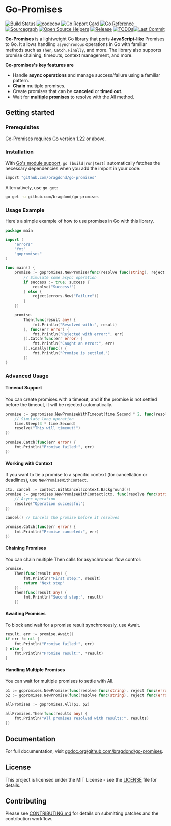 # Go-Promises

[![Build Status](https://github.com/bragdond/go-promises/workflows/Run%20Tests/badge.svg?branch=master)](https://github.com/bragdond/go-promises/actions?query=branch%3Amaster)
[![codecov](https://codecov.io/gh/bragdond/go-promises/branch/master/graph/badge.svg)](https://codecov.io/gh/bragdond/go-promises)
[![Go Report Card](https://goreportcard.com/badge/github.com/bragdond/go-promises)](https://goreportcard.com/report/github.com/bragdond/go-promises)
[![Go Reference](https://pkg.go.dev/badge/github.com/bragdond/go-promises?status.svg)](https://pkg.go.dev/github.com/bragdond/go-promises?tab=doc)
[![Sourcegraph](https://sourcegraph.com/github.com/bragdond/go-promises/-/badge.svg)](https://sourcegraph.com/github.com/bragdond/go-promises?badge)
[![Open Source Helpers](https://www.codetriage.com/bragdond/go-promises/badges/users.svg)](https://www.codetriage.com/bragdond/go-promises)
[![Release](https://img.shields.io/github/release/bragdond/go-promises.svg?style=flat-square)](https://github.com/bragdond/go-promises/releases)
[![TODOs](https://badgen.net/https/api.tickgit.com/badgen/github.com/bragdond/go-promises)](https://www.tickgit.com/browse?repo=github.com/bragdond/go-promises)[![Last Commit](https://img.shields.io/github/last-commit/avelino/awesome-go)](https://img.shields.io/github/last-commit/avelino/awesome-go)

**Go-Promises** is a lightweight Go library that ports **JavaScript-like** Promises to Go. It allows handling ``asynchronous`` operations in Go with familiar methods such as ``Then``, ``Catch``, ``Finally``, and more. The library also supports promise chaining, timeouts, context management, and more.

**Go-promises's key features are**

- Handle **async operations** and manage success/failure using a familiar pattern.
- **Chain** multiple promises.
- Create promises that can be **canceled** or **timed out**.
- Wait for **multiple promises** to resolve with the All method.

## Getting started

### Prerequisites

Go-Promises requires [Go](https://go.dev/) version [1.22](https://go.dev/doc/devel/release#go1.22.0) or above.

### Installation

With [Go's module support](https://go.dev/wiki/Modules#how-to-use-modules), `go [build|run|test]` automatically fetches the necessary dependencies when you add the import in your code:

```sh
import "github.com/bragdond/go-promises"
```

Alternatively, use `go get`:

```sh
go get -u github.com/bragdond/go-promises
```

### Usage Example

Here's a simple example of how to use promises in Go with this library.

```go
package main

import (
    "errors"
    "fmt"
    "gopromises"
)

func main() {
    promise := gopromises.NewPromise(func(resolve func(string), reject func(error)) {
        // Simulate some async operation
        if success := true; success {
            resolve("Success!")
        } else {
            reject(errors.New("Failure"))
        }
    })

    promise.
        Then(func(result any) {
            fmt.Println("Resolved with:", result)
        }, func(err error) {
            fmt.Println("Rejected with error:", err)
        }).Catch(func(err error) {
            fmt.Println("Caught an error:", err)
        }).Finally(func() {
            fmt.Println("Promise is settled.")
        })
}
```

### Advanced Usage

#### Timeout Support

You can create promises with a timeout, and if the promise is not settled before the timeout, it will be rejected automatically.

```go
promise := gopromises.NewPromiseWithTimeout(time.Second * 2, func(resolve func(string), reject func(error)) {
    // Simulate long operation
    time.Sleep(3 * time.Second)
    resolve("This will timeout!")
})

promise.Catch(func(err error) {
    fmt.Println("Promise failed:", err)
})
```

#### Working with Context

If you want to tie a promise to a specific context (for cancellation or deadlines), use ``NewPromiseWithContext``.

```go
ctx, cancel := context.WithCancel(context.Background())
promise := gopromises.NewPromiseWithContext(ctx, func(resolve func(string), reject func(error)) {
    // Async operation
    resolve("Operation successful")
})

cancel() // Cancels the promise before it resolves

promise.Catch(func(err error) {
    fmt.Println("Promise canceled:", err)
})
```

#### Chaining Promises

You can chain multiple Then calls for asynchronous flow control:

```go
promise.
    Then(func(result any) {
        fmt.Println("First step:", result)
        return "Next step"
    }).
    Then(func(result any) {
        fmt.Println("Second step:", result)
    })
```

#### Awaiting Promises

To block and wait for a promise result synchronously, use Await.

```go
result, err := promise.Await()
if err != nil {
    fmt.Println("Promise failed:", err)
} else {
    fmt.Println("Promise result:", *result)
}
```

#### Handling Multiple Promises

You can wait for multiple promises to settle with All.

```go
p1 := gopromises.NewPromise(func(resolve func(string), reject func(error)) { resolve("Promise 1 resolved") })
p2 := gopromises.NewPromise(func(resolve func(string), reject func(error)) { resolve("Promise 2 resolved") })

allPromises := gopromises.All(p1, p2)

allPromises.Then(func(results any) {
    fmt.Println("All promises resolved with results:", results)
})
```

## Documentation

For full documentation, visit [godoc.org/github.com/bragdond/go-promises](godoc.org/github.com/bragdond/go-promises).

## License

This project is licensed under the MIT License - see the [LICENSE](./LICENSE) file for details.

## Contributing

Please see [CONTRIBUTING.md](CONTRIBUTING.md) for details on submitting patches and the contribution workflow.